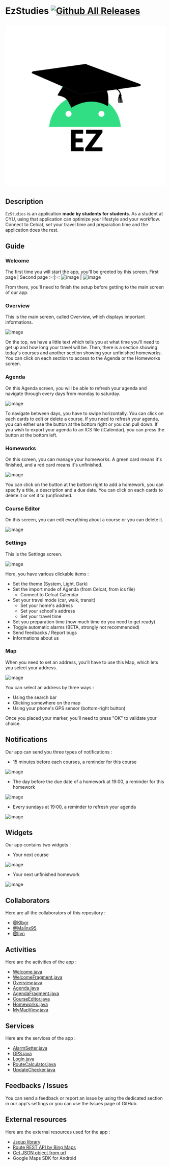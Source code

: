 # EzStudies [![Github All Releases](https://img.shields.io/github/downloads/Klbgr/EzStudies/latest/total.svg)](https://github.com/Klbgr/EzStudies/releases/latest)

![logo](./app/src/main/res/drawable/logo.png)
------
## Description

`EzStudies` is an application **made by students for students**. As a student at CYU, using that application can optimize your lifestyle and your workflow. Connect to Celcat, set your travel time and preparation time and the application does the rest.

## Guide

### Welcome

The first time you will start the app, you'll be greeted by this screen.
First page | Second page
:-:|:-:
![image](https://user-images.githubusercontent.com/43754408/150011406-273ac930-2279-47c8-8fe0-540f679bc267.png) | ![image](https://user-images.githubusercontent.com/43754408/150011424-b4153aea-52ad-4d9a-8b43-78662c22289c.png)

From there, you'll need to finish the setup before getting to the main screen of our app.

### Overview

This is the main screen, called Overview, which displays important informations.

![image](https://user-images.githubusercontent.com/43754408/150016616-0622a96b-346b-42e1-bc68-8089c67275b6.png)

On the top, we have a little text which tells you at what time you'll need to get up and how long your travel will be.
Then, there is a section showing today's courses and another section showing your unfinished homeworks.
You can click on each section to access to the Agenda or the Homeworks screen.

### Agenda

On this Agenda screen, you will be able to refresh your agenda and navigate through every days from monday to saturday.

![image](https://user-images.githubusercontent.com/43754408/150015996-3b5890ac-0c15-4867-803f-a4de3e4adc85.png)

To navigate between days, you have to swipe horizontally.
You can click on each cards to edit or delete a course.
If you need to refresh your agenda, you can either use the button at the bottom right or you can pull down.
If you wish to export your agenda to an ICS file (iCalendar), you can press the button at the bottom left.

### Homeworks

On this screen, you can manage your homeworks. A green card means it's finished, and a red card means it's unfinished.

![image](https://user-images.githubusercontent.com/43754408/150017086-f190257f-594f-4660-938e-76ca1f964709.png)

You can click on the button at the bottom right to add a homework, you can specify a title, a description and a due date.
You can click on each cards to delete it or set it to (un)finished.

### Course Editor

On this screen, you can edit everything about a course or you can delete it.

![image](https://user-images.githubusercontent.com/43754408/150020449-7ae1642f-defa-45aa-ba95-2b20cac0abbb.png)

### Settings

This is the Settings screen.

![image](https://user-images.githubusercontent.com/43754408/150014632-a1cfa32f-3b23-4a5d-998b-f04714877496.png)

Here, you have various clickable items :
- Set the theme (System, Light, Dark)
- Set the import mode of Agenda (from Celcat, from ics file)
  - Connect to Celcat Calendar
- Set your travel mode (car, walk, transit)
  - Set your home's address
  - Set your school's address
  - Set your travel time
- Set you preparation time (how much time do you need to get ready)
- Toggle automatic alarms (BETA, strongly not recommended)
- Send feedbacks / Report bugs
- Informations about us

### Map

When you need to set an address, you'll have to use this Map, which lets you select your address.

![image](https://user-images.githubusercontent.com/43754408/150014164-fe089928-0fa4-451e-a49b-eff5d61d54ae.png)

You can select an address by three ways :
- Using the search bar
- Clicking somewhere on the map
- Using your phone's GPS sensor (bottom-right button)

Once you placed your marker, you'll need to press "OK" to validate your choice.

## Notifications

Our app can send you three types of notifications :
- 15 minutes before each courses, a reminder for this course

![image](https://user-images.githubusercontent.com/43754408/150020125-9c275d2c-ff25-4de2-8e97-de5ed91f7ede.png)

- The day before the due date of a homework at 19:00, a reminder for this homework

![image](https://user-images.githubusercontent.com/43754408/150019784-142462a9-e04a-45a2-8686-cdee454f1722.png)

- Every sundays at 19:00, a reminder to refresh your agenda

![image](https://user-images.githubusercontent.com/43754408/150701427-6889159c-c2e7-4a17-a69e-dbeb37af2f4d.png)

## Widgets

Our app contains two widgets :
- Your next course

![image](https://user-images.githubusercontent.com/43754408/150019889-a1de3e16-5e82-4f35-8a2f-88c749fdfaec.png)

- Your next unfinished homework

![image](https://user-images.githubusercontent.com/43754408/150019853-2e5c2c36-460b-4c6a-8e39-89ddfa460dc7.png)

## Collaborators

Here are all the collaborators of this repository :
- [@Klbgr](https://github.com/Klbgr)
- [@Malinx95](https://github.com/Malinx95)
- [@IIyn](https://github.com/IIyn)

## Activities

Here are the activities of the app :

- [Welcome.java](./app/src/main/java/com/ezstudies/app/activities/Agenda.java)
- [WelcomeFragment.java ](./app/src/main/java/com/ezstudies/app/activities/WelcomeFragment.java)
- [Overview.java](./app/src/main/java/com/ezstudies/app/activities/Overview.java)
- [Agenda.java](./app/src/main/java/com/ezstudies/app/activities/Agenda.java)
- [AgendaFragment.java](./app/src/main/java/com/ezstudies/app/activities/AgendaFragment.java)
- [CourseEditor.java](./app/src/main/java/com/ezstudies/app/activities/CourseEditor.java)
- [Homeworks.java ](./app/src/main/java/com/ezstudies/app/activities/Homeworks.java )
- [MyMapView.java](./app/src/main/java/com/ezstudies/app/activities/MyMapView.java)

## Services

Here are the services of the app :
- [AlarmSetter.java](./app/src/main/java/com/ezstudies/app/services/AlarmSetter.java)
- [GPS.java](./app/src/main/java/com/ezstudies/app/services/GPS.java)
- [Login.java](./app/src/main/java/com/ezstudies/app/services/Login.java)
- [RouteCalculator.java](./app/src/main/java/com/ezstudies/app/services/RouteCalculator.java)
- [UpdateChecker.java](./app/src/main/java/com/ezstudies/app/services/UpdateChecker.java)

## Feedbacks / Issues

You can send a feedback or report an issue by using the dedicated section in our app's settings or you can use the Issues page of GitHub.

## External resources

Here are the external resources used for the app :
- [Jsoup library](https://jsoup.org/)
- [Route REST API by Bing Maps](https://docs.microsoft.com/en-us/bingmaps/rest-services/routes/calculate-a-route)
- [Get JSON object from url](https://stackoverflow.com/questions/4308554/simplest-way-to-read-json-from-a-url-in-java)
- Google Maps SDK for Android
